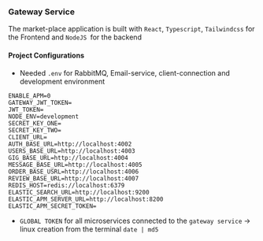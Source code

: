 ### Gateway Service 
The market-place application is built with `React`, `Typescript`, `Tailwindcss` for the Frontend and `NodeJS `for the backend
<!-- ![Notification-Email-Service](notification-email.png) -->
#### Project Configurations
- Needed `.env` for RabbitMQ, Email-service, client-connection and development environment
```
ENABLE_APM=0 
GATEWAY_JWT_TOKEN=
JWT_TOKEN=
NODE_ENV=development
SECRET_KEY_ONE=
SECRET_KEY_TWO=
CLIENT_URL=
AUTH_BASE_URL=http://localhost:4002
USERS_BASE_URL=http://localhost:4003
GIG_BASE_URL=http://localhost:4004
MESSAGE_BASE_URL=http://localhost:4005
ORDER_BASE_USRL=http://localhost:4006
REVIEW_BASE_URL=http://localhost:4007
REDIS_HOST=redis://localhost:6379
ELASTIC_SEARCH_URL=http://localhost:9200
ELASTIC_APM_SERVER_URL=http://localhost:8200
ELASTIC_APM_SECRET_TOKEN=
```
- `GLOBAL TOKEN` for all microservices connected to the `gateway service` -> linux creation from the terminal `date | md5`